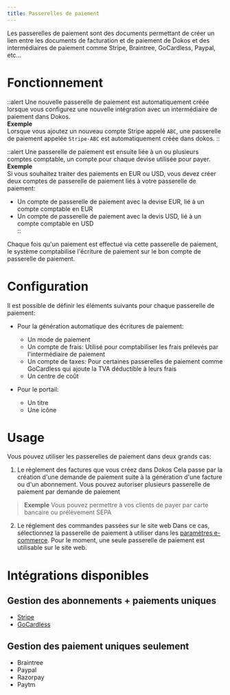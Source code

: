 ```yaml
---
title: Passerelles de paiement
---
```


Les passerelles de paiement sont des documents permettant de créer un lien entre les documents de facturation et de paiement de Dokos et des intermédiaires de paiement comme Stripe, Braintree, GoCardless, Paypal, etc...


# Fonctionnement

::alert
Une nouvelle passerelle de paiement est automatiquement créée lorsque vous configurez une nouvelle intégration avec un intermédiaire de paiement dans Dokos.  
**Exemple**  
Lorsque vous ajoutez un nouveau compte Stripe appelé `ABC`, une passerelle de paiement appelée `Stripe-ABC` est automatiquement créée dans dokos.
::

::alert
Une passerelle de paiement est ensuite liée à un ou plusieurs comptes comptable, un compte pour chaque devise utilisée pour payer.  
**Exemple**  
Si vous souhaitez traiter des paiements en EUR ou USD, vous devez créer deux comptes de passerelle de paiement liés à votre passerelle de paiement:  
- Un compte de passerelle de paiement avec la devise EUR, lié à un compte comptable en EUR  
- Un compte de passerelle de paiement avec la devis USD, lié à un compte comptable en USD  
::


Chaque fois qu'un paiement est effectué via cette passerelle de paiement, le système comptabilise l'écriture de paiement sur le bon compte de passerelle de paiement.


# Configuration

Il est possible de définir les éléments suivants pour chaque passerelle de paiement:

- Pour la génération automatique des écritures de paiement:
    - Un mode de paiement
    - Un compte de frais: Utilisé pour comptabiliser les frais prélevés par l'intermédiaire de paiement
    - Un compte de taxes: Pour certaines passerelles de paiement comme GoCardless qui ajoute la TVA déductible à leurs frais
    - Un centre de coût

- Pour le portail:
    - Un titre
    - Une icône


# Usage

Vous pouvez utiliser les passerelles de paiement dans deux grands cas:
1. Le règlement des factures que vous créez dans Dokos
	Cela passe par la création d'une demande de paiement suite à la génération d'une facture ou d'un abonnement. Vous pouvez autoriser plusieurs passerelle de paiement par demande de paiement
  
  > **Exemple**
  > Vous pouvez permettre à vos clients de payer par carte bancaire ou prélèvement SEPA

2. Le réglement des commandes passées sur le site web
	Dans ce cas, sélectionnez la passerelle de paiement à utiliser dans les [paramètres e-commerce](/dokos/e-commerce/parametres).
	Pour le moment, une seule passerelle de paiement est utilisable sur le site web.


# Intégrations disponibles

## Gestion des abonnements + paiements uniques
- [Stripe](/dokos/integrations/stripe)
- [GoCardless](/dokos/integrations/gocardless)

## Gestion des paiement uniques seulement
- Braintree
- Paypal
- Razorpay
- Paytm